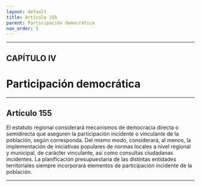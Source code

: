 ```yaml
---
layout: default
title: Artículo 155
parent: Participación democrática
nav_order: 5
---
```


---

## CAPÍTULO IV
# Participación democrática

---

## Artículo 155

El estatuto regional considerará mecanismos de democracia directa o semidirecta que aseguren la participación incidente o vinculante de la población, según corresponda. Del mismo modo, considerará, al menos, la implementación de iniciativas populares de normas locales a nivel regional y municipal, de carácter vinculante, así como consultas ciudadanas incidentes.
La planificación presupuestaria de las distintas entidades territoriales siempre incorporará elementos de participación incidente de la población.

---